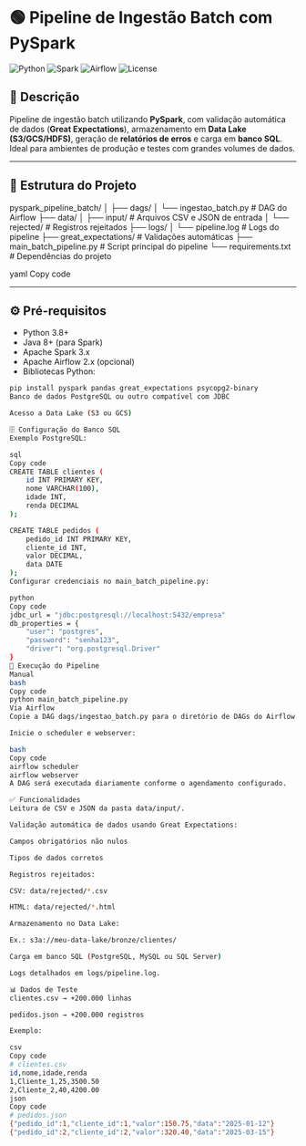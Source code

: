 # 🟢 Pipeline de Ingestão Batch com PySpark

![Python](https://img.shields.io/badge/Python-3.8%2B-blue)
![Spark](https://img.shields.io/badge/Apache%20Spark-3.x-orange)
![Airflow](https://img.shields.io/badge/Airflow-2.x-lightgrey)
![License](https://img.shields.io/badge/License-MIT-green)

## 🚀 Descrição

Pipeline de ingestão batch utilizando **PySpark**, com validação automática de dados (**Great Expectations**), armazenamento em **Data Lake (S3/GCS/HDFS)**, geração de **relatórios de erros** e carga em **banco SQL**. Ideal para ambientes de produção e testes com grandes volumes de dados.

---

## 📂 Estrutura do Projeto

pyspark_pipeline_batch/
│
├── dags/
│ └── ingestao_batch.py # DAG do Airflow
├── data/
│ ├── input/ # Arquivos CSV e JSON de entrada
│ └── rejected/ # Registros rejeitados
├── logs/
│ └── pipeline.log # Logs do pipeline
├── great_expectations/ # Validações automáticas
├── main_batch_pipeline.py # Script principal do pipeline
└── requirements.txt # Dependências do projeto

yaml
Copy code

---

## ⚙️ Pré-requisitos

- Python 3.8+
- Java 8+ (para Spark)
- Apache Spark 3.x
- Apache Airflow 2.x (opcional)
- Bibliotecas Python:

```bash
pip install pyspark pandas great_expectations psycopg2-binary
Banco de dados PostgreSQL ou outro compatível com JDBC

Acesso a Data Lake (S3 ou GCS)

🗄️ Configuração do Banco SQL
Exemplo PostgreSQL:

sql
Copy code
CREATE TABLE clientes (
    id INT PRIMARY KEY,
    nome VARCHAR(100),
    idade INT,
    renda DECIMAL
);

CREATE TABLE pedidos (
    pedido_id INT PRIMARY KEY,
    cliente_id INT,
    valor DECIMAL,
    data DATE
);
Configurar credenciais no main_batch_pipeline.py:

python
Copy code
jdbc_url = "jdbc:postgresql://localhost:5432/empresa"
db_properties = {
    "user": "postgres",
    "password": "senha123",
    "driver": "org.postgresql.Driver"
}
🏃 Execução do Pipeline
Manual
bash
Copy code
python main_batch_pipeline.py
Via Airflow
Copie a DAG dags/ingestao_batch.py para o diretório de DAGs do Airflow.

Inicie o scheduler e webserver:

bash
Copy code
airflow scheduler
airflow webserver
A DAG será executada diariamente conforme o agendamento configurado.

✅ Funcionalidades
Leitura de CSV e JSON da pasta data/input/.

Validação automática de dados usando Great Expectations:

Campos obrigatórios não nulos

Tipos de dados corretos

Registros rejeitados:

CSV: data/rejected/*.csv

HTML: data/rejected/*.html

Armazenamento no Data Lake:

Ex.: s3a://meu-data-lake/bronze/clientes/

Carga em banco SQL (PostgreSQL, MySQL ou SQL Server)

Logs detalhados em logs/pipeline.log.

📊 Dados de Teste
clientes.csv → +200.000 linhas

pedidos.json → +200.000 registros

Exemplo:

csv
Copy code
# clientes.csv
id,nome,idade,renda
1,Cliente_1,25,3500.50
2,Cliente_2,40,4200.00
json
Copy code
# pedidos.json
{"pedido_id":1,"cliente_id":1,"valor":150.75,"data":"2025-01-12"}
{"pedido_id":2,"cliente_id":2,"valor":320.40,"data":"2025-03-15"}